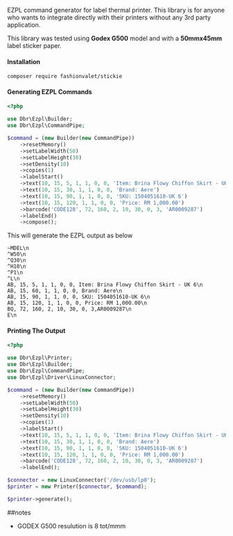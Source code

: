 
EZPL command generator for label thermal printer. This library is for anyone who wants to integrate directly with their printers without any 3rd party application.

This library was tested using **Godex G500** model and with a **50mmx45mm** label sticker paper.

#### Installation

```composer require fashionvalet/stickie```

#### Generating EZPL Commands

```php
<?php

use Dbr\Ezpl\Builder;
use Dbr\Ezpl\CommandPipe;

$command = (new Builder(new CommandPipe))
    ->resetMemory()
    ->setLabelWidth(50)
    ->setLabelHeight(30)
    ->setDensity(10)
    ->copies(1)
    ->labelStart()
    ->text(10, 15, 5, 1, 1, 0, 0, 'Item: Brina Flowy Chiffon Skirt - UK 6')
    ->text(10, 15, 30, 1, 1, 0, 0, 'Brand: Aere')
    ->text(10, 15, 90, 1, 1, 0, 0, 'SKU: 1504051610-UK 6')
    ->text(10, 15, 120, 1, 1, 0, 0, 'Price: RM 1,000.00')
    ->barcode('CODE128', 72, 160, 2, 10, 30, 0, 3, 'AR0009287')
    ->labelEnd()
    ->compose();
```

This will generate the EZPL output as below

```
~MDEL\n
^W50\n
^Q30\n
^H10\n
^P1\n
^L\n
AB, 15, 5, 1, 1, 0, 0, Item: Brina Flowy Chiffon Skirt - UK 6\n
AB, 15, 60, 1, 1, 0, 0, Brand: Aere\n
AB, 15, 90, 1, 1, 0, 0, SKU: 1504051610-UK 6\n
AB, 15, 120, 1, 1, 0, 0, Price: RM 1,000.00\n
BQ, 72, 160, 2, 10, 30, 0, 3,AR0009287\n
E\n
```

#### Printing The Output

```php
<?php

use Dbr\Ezpl\Printer;
use Dbr\Ezpl\Builder;
use Dbr\Ezpl\CommandPipe;
use Dbr\Ezpl\Driver\LinuxConnector;

$command = (new Builder(new CommandPipe))
    ->resetMemory()
    ->setLabelWidth(50)
    ->setLabelHeight(30)
    ->setDensity(10)
    ->copies(1)
    ->labelStart()
    ->text(10, 15, 5, 1, 1, 0, 0, 'Item: Brina Flowy Chiffon Skirt - UK 6')
    ->text(10, 15, 30, 1, 1, 0, 0, 'Brand: Aere')
    ->text(10, 15, 90, 1, 1, 0, 0, 'SKU: 1504051610-UK 6')
    ->text(10, 15, 120, 1, 1, 0, 0, 'Price: RM 1,000.00')
    ->barcode('CODE128', 72, 160, 2, 10, 30, 0, 3, 'AR0009287')
    ->labelEnd();

$connector = new LinuxConnector('/dev/usb/lp0');
$printer = new Printer($connector, $command);

$printer->generate();
```

##notes
 - GODEX G500 resulution is 8 tot/mmm